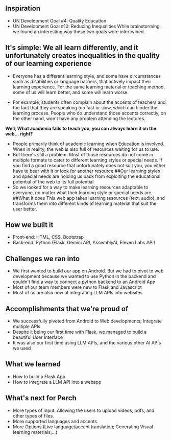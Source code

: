 ## **Inspiration**
- UN Development Goal #4: Quality Education
- UN Development Goal #10: Reducing Inequalities
While brainstorming, we found an interesting way these two goals were intertwined.

## It's simple: We all learn differently, and it unfortunately creates inequalities in the quality of our learning experience
- Everyone has a different learning style, and some have circumstances such as disabilities or language barriers, that actively impact their learning experience. For the same learning material or teaching method, some of us will learn better, and some will learn worse.

- For example, students often complain about the accents of teachers and the fact that they are speaking too fast or slow, which can hinder the learning process. People who do understand those accents correctly, on the other hand, won't have any problem attending the lectures.

**Well, What academia fails to teach you, you can always learn it on the web... right?**

- People primarily think of academic learning when Education is involved. When in reality, the web is also full of resources waiting for us to use.
- But there's still a problem: Most of those resources do not come in multiple formats to cater to different learning styles or special needs. If you find a good resource that unfortunately does not suit you, you either have to bear with it or look for another resource
##Our learning styles and special needs are holding us back from exploiting the educational potential of the web to its full potential
- So we looked for a way to make learning resources adaptable to everyone, 
no matter what their learning style or special needs are.
##What it does
This web app takes learning resources (text, audio), and transforms them into different kinds of learning material that suit the user better.

## **How we built it**
- Front-end: HTML, CSS, Bootstrap
- Back-end: Python (Flask, Gemini API, AssemblyAI, Eleven Labs API)

## **Challenges we ran into**
- We first wanted to build our app on Android. But we had to pivot to web development because we wanted to use Python in the backend and couldn't find a way to connect a python backend to an Android App
- Most of our team members were new to Flask and Javascript
- Most of us are also new at integrating LLM APIs into websites

## **Accomplishments that we're proud of**
- We successfully pivoted from Android to Web developments;
Integrate multiple APIs
- Despite it being our first time with Flask, we managed to build a beautiful User Interface
- It was also our first time using LLM APIs, and the various other AI APIs we used

## **What we learned**
- How to build a Flask App
- How to integrate a LLM API into a webapp

## **What's next for Perch**
- More types of input: Allowing the users to upload videos, pdfs, and other types of files.
- More supported languages and accents
- More Options (Live language/accent translation; Generating Visual learning materials;...)